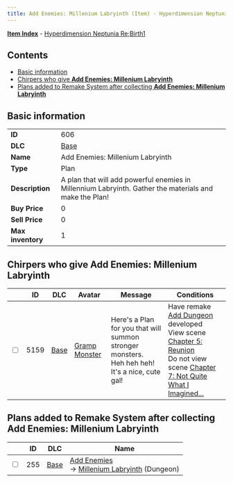 ```yaml
---
title: Add Enemies: Millenium Labryinth (Item) - Hyperdimension Neptunia Re;Birth1
---
```


[**Item Index**](/neptunia/rb1/item/index.html) - [Hyperdimension Neptunia Re;Birth1](/neptunia/rb1)

## Contents

- [Basic information](#basic-information)
- [Chirpers who give **Add Enemies: Millenium Labryinth**](#chirpers-who-give-add-enemies-millenium-labryinth)
- [Plans added to Remake System after collecting **Add Enemies: Millenium Labryinth**](#plans-added-to-remake-system-after-collecting-add-enemies-millenium-labryinth)

## Basic information

|   |   |
| -- | -- |
| **ID** | 606 |
| **DLC** | [Base](/neptunia/rb1/dlc/1-base.html) |
| **Name** | Add Enemies: Millenium Labryinth |
| **Type** | Plan |
| **Description** | A plan that will add powerful enemies in Millennium Labryinth. Gather the materials and make the Plan! |
| **Buy Price** | 0 |
| **Sell Price** | 0 |
| **Max inventory** | 1 |


## Chirpers who give **Add Enemies: Millenium Labryinth**

|    | ID | DLC | Avatar | Message | Conditions |
| -- | -- | --- | ------ | ------- | ---------- |
| <input type="checkbox" id="rb1-chirper-event-1-5159" class="trackbox" /> | 5159 | [Base](/neptunia/rb1/dlc/1-base.html) | [Gramp Monster](/neptunia/rb1/undefined/1-243-gramp-monster.html) | Here's a Plan for you that will summon stronger monsters.<br />Heh heh heh! It's a nice, cute gal! | Have remake [Add Dungeon](/neptunia/rb1/remake/1-218-add-dungeon.html) developed<br />View scene [Chapter 5: Reunion](/neptunia/rb1/scene/1-503-chapter-5-reunion.html)<br />Do not view scene [Chapter 7: Not Quite What I Imagined...](/neptunia/rb1/scene/1-701-chapter-7-not-quite-what-i-imagined.html) |


## Plans added to Remake System after collecting **Add Enemies: Millenium Labryinth**

|    | ID | DLC | Name |
| -- | -- | --- | ---- |
| <input type="checkbox" id="rb1-remake-1-255" class="trackbox" /> | 255 | [Base](/neptunia/rb1/dlc/1-base.html) | [Add Enemies](/neptunia/rb1/remake/1-255-add-enemies.html)<br /> → [Millenium Labryinth](/neptunia/rb1/dungeon/1-113-millenium-labryinth.html) (Dungeon) |
